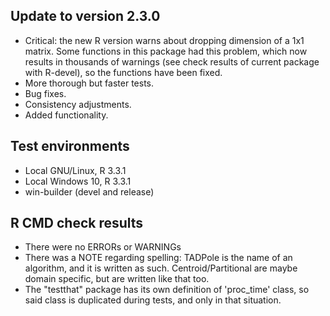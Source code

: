 ## Update to version 2.3.0
* Critical: the new R version warns about dropping dimension of a 1x1 matrix. Some functions in this package had this problem, which now results in thousands of warnings (see check results of current package with R-devel), so the functions have been fixed.
* More thorough but faster tests.
* Bug fixes.
* Consistency adjustments.
* Added functionality.

## Test environments
* Local GNU/Linux, R 3.3.1
* Local Windows 10, R 3.3.1
* win-builder (devel and release)

## R CMD check results
* There were no ERRORs or WARNINGs
* There was a NOTE regarding spelling: TADPole is the name of an algorithm, and it is written as such. Centroid/Partitional are maybe domain specific, but are written like that too.
* The "testthat" package has its own definition of 'proc_time' class, so said class is duplicated during tests, and only in that situation.
